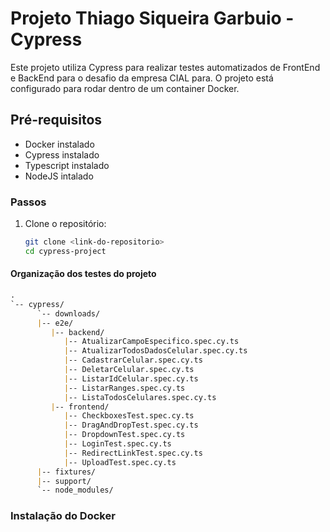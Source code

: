 # Projeto Thiago Siqueira Garbuio - Cypress 
Este projeto utiliza Cypress para realizar testes automatizados de FrontEnd e BackEnd para o desafio da empresa CIAL para. O projeto está configurado para rodar dentro de um container Docker.

## Pré-requisitos
- Docker instalado 
- Cypress instalado 
- Typescript instalado
- NodeJS intalado

### Passos
1. Clone o repositório:
   ```bash
   git clone <link-do-repositorio>
   cd cypress-project


#### Organização dos testes do projeto
``` markdown
.
`-- cypress/
      `-- downloads/
      |-- e2e/
         |-- backend/
            |-- AtualizarCampoEspecifico.spec.cy.ts
            |-- AtualizarTodosDadosCelular.spec.cy.ts
            |-- CadastrarCelular.spec.cy.ts
            |-- DeletarCelular.spec.cy.ts
            |-- ListarIdCelular.spec.cy.ts
            |-- ListarRanges.spec.cy.ts
            |-- ListaTodosCelulares.spec.cy.ts
         |-- frontend/
            |-- CheckboxesTest.spec.cy.ts
            |-- DragAndDropTest.spec.cy.ts
            |-- DropdownTest.spec.cy.ts
            |-- LoginTest.spec.cy.ts
            |-- RedirectLinkTest.spec.cy.ts
            |-- UploadTest.spec.cy.ts
      |-- fixtures/
      |-- support/
      `-- node_modules/

```

### Instalação do Docker



